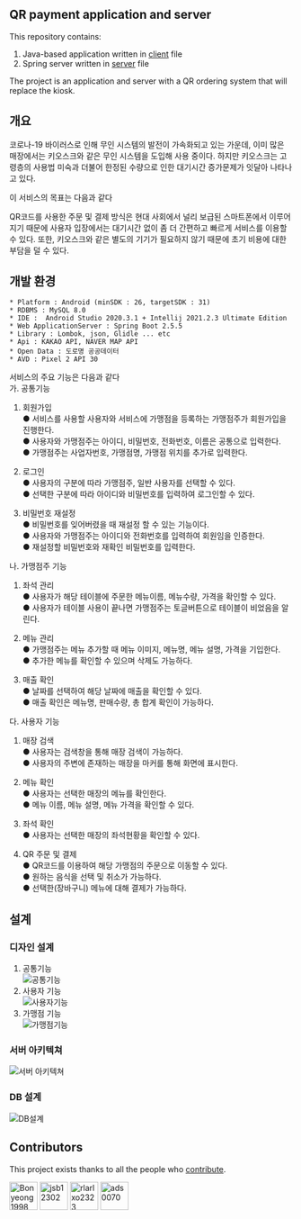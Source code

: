 ## QR payment application and server

This repository contains:

1. Java-based application written in [client](https://github.com/jsb12302/android/tree/master/client) file
2. Spring server written in [server](https://github.com/jsb12302/android/tree/master/server) file

The project is an application and server with a QR ordering system that will replace the kiosk.


## 개요

코로나-19 바이러스로 인해 무인 시스템의 발전이 가속화되고 있는 가운데, 이미 많은 매장에서는 키오스크와 같은 무인 시스템을 도입해 사용 중이다. 하지만 키오스크는 고령층의 사용법 미숙과 더불어 한정된 수량으로 인한 대기시간 증가문제가 잇달아 나타나고 있다.

이 서비스의 목표는 다음과 같다

QR코드를 사용한 주문 및 결제 방식은 현대 사회에서 널리 보급된 스마트폰에서 이루어지기 때문에 사용자 입장에서는 대기시간 없이 좀 더 간편하고 빠르게 서비스를 이용할 수 있다. 또한, 키오스크와 같은 별도의 기기가 필요하지 않기 때문에 초기 비용에 대한 부담을 덜 수 있다.

## 개발 환경
```
* Platform : Android (minSDK : 26, targetSDK : 31)
* RDBMS : MySQL 8.0
* IDE :  Android Studio 2020.3.1 + Intellij 2021.2.3 Ultimate Edition
* Web ApplicationServer : Spring Boot 2.5.5
* Library : Lombok, json, Glidle ... etc
* Api : KAKAO API, NAVER MAP API
* Open Data : 도로명 공공데이터
* AVD : Pixel 2 API 30
```

서비스의 주요 기능은 다음과 같다  
가. 공통기능
1) 회원가입  
● 서비스를 사용할 사용자와 서비스에 가맹점을 등록하는 가맹점주가 회원가입을 진행한다.  
● 사용자와 가맹점주는 아이디, 비밀번호, 전화번호, 이름은 공통으로 입력한다.  
● 가맹점주는 사업자번호, 가맹점명, 가맹점 위치를 추가로 입력한다.  

2) 로그인  
● 사용자의 구분에 따라 가맹점주, 일반 사용자를 선택할 수 있다.  
● 선택한 구분에 따라 아이디와 비밀번호를 입력하여 로그인할 수 있다.  

3) 비밀번호 재설정  
● 비밀번호를 잊어버렸을 때 재설정 할 수 있는 기능이다.  
● 사용자와 가맹점주는 아이디와 전화번호를 입력하여 회원임을 인증한다.  
● 재설정할 비밀번호와 재확인 비밀번호를 입력한다.  

나. 가맹점주 기능  
1) 좌석 관리  
● 사용자가 해당 테이블에 주문한 메뉴이름, 메뉴수량, 가격을 확인할 수 있다.  
● 사용자가 테이블 사용이 끝나면 가맹점주는 토글버튼으로 테이블이 비었음을 알린다.  

2) 메뉴 관리  
● 가맹점주는 메뉴 추가할 때 메뉴 이미지, 메뉴명, 메뉴 설명, 가격을 기입한다.  
● 추가한 메뉴를 확인할 수 있으며 삭제도 가능하다.  

3) 매출 확인  
● 날짜를 선택하여 해당 날짜에 매출을 확인할 수 있다.  
● 매출 확인은 메뉴명, 판매수량, 총 합계 확인이 가능하다.  

다. 사용자 기능  
1) 매장 검색  
● 사용자는 검색창을 통해 매장 검색이 가능하다.  
● 사용자의 주변에 존재하는 매장을 마커를 통해 화면에 표시한다.  

2) 메뉴 확인  
● 사용자는 선택한 매장의 메뉴를 확인한다.  
● 메뉴 이름, 메뉴 설명, 메뉴 가격을 확인할 수 있다.  

3) 좌석 확인  
● 사용자는 선택한 매장의 좌석현황을 확인할 수 있다.  

4) QR 주문 및 결제  
● QR코드를 이용하여 해당 가맹점의 주문으로 이동할 수 있다.  
● 원하는 음식을 선택 및 취소가 가능하다.  
● 선택한(장바구니) 메뉴에 대해 결제가 가능하다.  

## 설계
### 디자인 설계
1. 공통기능  
![공통기능](image/공통기능.png)
2. 사용자 기능  
![사용자기능](image/사용자기능.png)
3. 가맹점 기능  
![가맹점기능](image/가맹점기능.png)

### 서버 아키텍쳐
![서버 아키텍쳐](image/서버아키텍쳐.png)
### DB 설계
![DB설계](image/DB설계.png)


## Contributors

This project exists thanks to all the people who [contribute](https://github.com/jsb12302/android/graphs/contributors).

<a href="https://github.com/Bonyeong1998">
<img src="https://avatars.githubusercontent.com/u/73810809?v=4" height="50" alt="Bonyeong1998"/></a>
<a href="https://github.com/jsb12302">
<img src="https://avatars.githubusercontent.com/u/73890228?v=4" height="50" alt="jsb12302"/></a>
<a href="https://github.com/rlarlxo2323">
<img src="https://avatars.githubusercontent.com/u/81959996?v=4" height="50" alt="rlarlxo2323"/></a>
<a href="https://github.com/ads0070">
<img src="https://avatars.githubusercontent.com/u/73926856?v=4" height="50" alt="ads0070"/></a>

